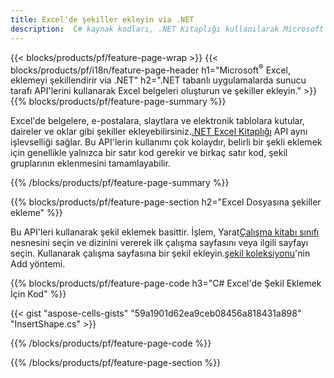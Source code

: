 ```yaml
---
title: Excel'de şekiller ekleyin via .NET
description:  C# kaynak kodları, .NET Kitaplığı kullanılarak Microsoft Excel dosyalarına nasıl şekil ekleneceğini gösterir.
---
```

{{< blocks/products/pf/feature-page-wrap >}}
{{< blocks/products/pf/i18n/feature-page-header h1="Microsoft<sup>&reg;</sup> Excel, eklemeyi şekillendirir via .NET" h2=".NET tabanlı uygulamalarda sunucu tarafı API\'lerini kullanarak Excel belgeleri oluşturun ve şekiller ekleyin." >}}
{{% blocks/products/pf/feature-page-summary %}}

 Excel'de belgelere, e-postalara, slaytlara ve elektronik tablolara kutular, daireler ve oklar gibi şekiller ekleyebilirsiniz.[.NET Excel Kitaplığı](https://releases.aspose.com/cells/net/) API aynı işlevselliği sağlar. Bu API'lerin kullanımı çok kolaydır, belirli bir şekli eklemek için genellikle yalnızca bir satır kod gerekir ve birkaç satır kod, şekil gruplarının eklenmesini tamamlayabilir.

{{% /blocks/products/pf/feature-page-summary %}}

{{% blocks/products/pf/feature-page-section h2="Excel Dosyasına şekiller ekleme" %}}

 Bu API'leri kullanarak şekil eklemek basittir. İşlem, Yarat[Çalışma kitabı sınıfı](https://reference.aspose.com/cells/net/aspose.cells/workbook) nesnesini seçin ve dizinini vererek ilk çalışma sayfasını veya ilgili sayfayı seçin. Kullanarak çalışma sayfasına bir şekil ekleyin.[şekil koleksiyonu](https://reference.aspose.com/cells/net/aspose.cells.drawing/shapecollection)'nin Add yöntemi.

{{% blocks/products/pf/feature-page-code h3="C# Excel\'de Şekil Eklemek İçin Kod" %}}

{{< gist "aspose-cells-gists" "59a1901d62ea9ceb08456a818431a898" "InsertShape.cs" >}}

{{% /blocks/products/pf/feature-page-code %}}

{{% /blocks/products/pf/feature-page-section %}}
